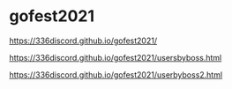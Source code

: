 # gofest2021

https://336discord.github.io/gofest2021/


https://336discord.github.io/gofest2021/usersbyboss.html

https://336discord.github.io/gofest2021/userbyboss2.html
